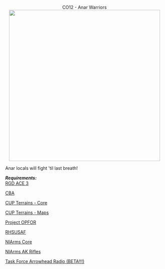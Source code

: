 
<p align="center">
    CO12 - Anar Warriors<br/>
    <img src="https://i.imgur.com/L2bmV36.jpg" width="480">
</p>

Anar locals will fight 'til last breath!<br/>

***Requirements:***<br/>
<a href="http://steamcommunity.com/workshop/filedetails/?id=1118302100">RGD ACE 3</a>	

<a href="http://steamcommunity.com/workshop/filedetails/?id=4508149">CBA</a>

<a href="http://steamcommunity.com/workshop/filedetails/?id=583496184">CUP Terrains - Core</a>

<a href="http://steamcommunity.com/workshop/filedetails/?id=583544987">CUP Terrains - Maps</a>

<a href="http://steamcommunity.com/workshop/filedetails/?id=1117945097">Project OPFOR</a>

<a href="http://steamcommunity.com/workshop/filedetails/?id=843577117">RHSUSAF</a>

<a href="http://steamcommunity.com/workshop/filedetails/?id=1117945097">NIArms Core</a>

<a href="http://steamcommunity.com/workshop/filedetails/?id=667352839">NIArms AK Rifles</a>

<a href="http://steamcommunity.com/workshop/filedetails/?id=894678801">Task Force Arrowhead Radio (BETA!!!)</a>
